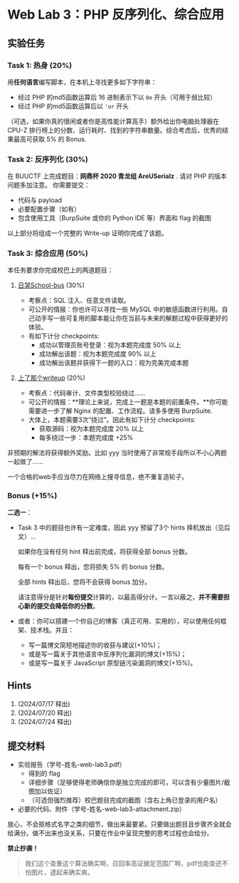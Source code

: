 # Web Lab 3：PHP 反序列化、综合应用

## 实验任务

### Task 1: 热身 (20%)

用**任何语言**编写脚本，在本机上寻找更多如下字符串：

- 经过 PHP 的md5函数运算后 16 进制表示下以 `0e` 开头（可用于弱比较）
- 经过 PHP 的md5函数运算后以 `'or` 开头

（可选，如果你真的很闲或者你是高性能计算高手）额外给出你电脑处理器在 CPU-Z 排行榜上的分数、运行耗时、找到的字符串数量。综合考虑后，优秀的结果最高可获取 5% 的 Bonus.

### Task 2: 反序列化 (30%)

在 BUUCTF 上完成题目：**网鼎杯 2020 青龙组 AreUSerialz** .
请对 PHP 的版本问题多加注意。
你需要提交：

- 代码与 payload
- 必要配置步骤（如有）
- 包含使用工具（BurpSuite 或你的 Python IDE 等）界面和 flag 的截图

以上部分将组成一个完整的 Write-up 证明你完成了该题。

### Task 3: 综合应用 (50%)

本任务要求你完成校巴上的两道题目：

1. [日哭School-bus](https://zjusec.com/challenges/44) (30%)
    - 考察点：SQL 注入、任意文件读取。
    - 可公开的情报：你也许可以寻找一些 MySQL 中的敏感函数进行利用。自己动手写一些可复用的脚本能让你在当前与未来的解题过程中获得更好的体验。
    - 有如下计分 checkpoints:
        - 成功以管理员账号登录：视为本题完成度 50% 以上
        - 成功解出该题：视为本题完成度 90% 以上
        - 成功解出该题并获得下一题的入口：视为完美完成本题

2. [上了那个writeup](https://zjusec.com/challenges/45) (20%)
    - 考察点：代码审计、文件类型校验绕过……
    - 可公开的情报：**理论上来说，完成上一题是本题的前置条件。**你可能需要进一步了解 Nginx 的配置、工作流程。请多多使用 BurpSuite.
    - 大体上，本题需要3次“绕过”。因此有如下计分 checkpoints:
        - 获取源码：视为本题完成度 20% 以上
        - 每多绕过一步：本题完成度 +25%

非预期的解法将获得额外奖励。比如 yyy 当时使用了非常规手段所以不小心两题一起做了……

一个合格的web手应当尽力在网络上搜寻信息，绝不重复造轮子。

### Bonus (+15%)

**二选一**：

- Task 3 中的题目也许有一定难度，因此 yyy 预留了3个 hints 择机放出（见后文）...
  
    如果你在没有任何 hint 释出前完成，将获得全部 bonus 分数。

    每有一个 bonus 释出，您将损失 5% 的 bonus 分数。

    全部 hints 释出后，您将不会获得 bonus 加分。

    请注意得分是针对**每份提交**计算的，以最高得分计。一言以蔽之，**并不需要担心新的提交会降低你的分数**。

- 或者：你可以搭建一个你自己的博客（真正可用、实用的），可以使用任何框架、技术栈。并且：
    - 写一篇博文简短地描述你的收获与建议(+10%)；
    - 或是写一篇关于其他语言中反序列化漏洞的博文(+15%)；
    - 或是写一篇关于 JavaScript 原型链污染漏洞的博文(+15%)。

## Hints

1. (2024/07/17 释出)
2. (2024/07/20 释出)
3. (2024/07/24 释出)

## 提交材料

- 实验报告（<span class="heti-skip">学号-姓名-web-lab3.pdf</span>）
    - 得到的 flag
    - 详细步骤（足够使得老师确信你是独立完成的即可，可以含有少量图片/截图加以佐证）
    - （可选但强烈推荐）校巴题目完成的截图（含右上角已登录的用户名）
- 必要的代码、附件（<span class="heti-skip">学号-姓名-web-lab3-attachment.zip</span>）

放心，不会抠格式名字之类的细节，做出来最要紧。只要做出题目且步骤齐全就会给满分。做不出来也没关系，只要在作业中呈现完整的思考过程也会给分。

**禁止抄袭！**

> 我们这个查重这个算法确实啊，召回率高证据足范围广啊，pdf也能查还不怕图片，逮起来确实爽。
